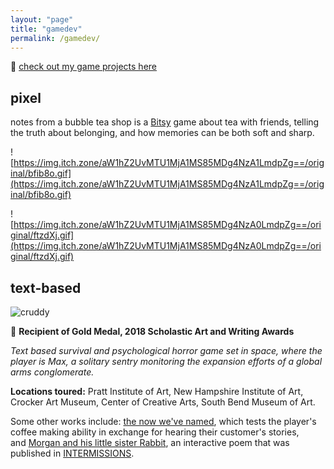 ```yaml
---
layout: "page"
title: "gamedev"
permalink: /gamedev/
---
```

🥞 [check out my game projects here](https://windbreak.itch.io)

## pixel

notes from a bubble tea shop is a [Bitsy](http://bitsy.org/) game about tea with friends, telling the truth about belonging, and how memories can be both soft and sharp.

![https://img.itch.zone/aW1hZ2UvMTU1MjA1MS85MDg4NzA1LmdpZg==/original/bfib8o.gif](https://img.itch.zone/aW1hZ2UvMTU1MjA1MS85MDg4NzA1LmdpZg==/original/bfib8o.gif)

![https://img.itch.zone/aW1hZ2UvMTU1MjA1MS85MDg4NzA0LmdpZg==/original/ftzdXj.gif](https://img.itch.zone/aW1hZ2UvMTU1MjA1MS85MDg4NzA0LmdpZg==/original/ftzdXj.gif)

## text-based

![cruddy](https://img.itch.zone/aW1nLzkxNDQ4MjQucG5n/180x143%23c/c255GN.png)

🏅 **Recipient of Gold Medal, 2018 Scholastic Art and Writing Awards**

_Text based survival and psychological horror game set in space, where the player is Max, a solitary sentry monitoring the expansion efforts of a global arms conglomerate._

**Locations toured:** Pratt Institute of Art, New Hampshire Institute of Art, Crocker Art Museum, Center of Creative Arts, South Bend Museum of Art. 

Some other works include: [the now we've named](https://windbreak.itch.io/the-now-weve-named), which tests the player's coffee making ability in exchange for hearing their customer's stories, and [Morgan and his little sister Rabbit](https://windbreak.itch.io/morgan-and-rabbit), an interactive poem that was published in [INTERMISSIONS](https://www.camilleintson.com/intermissions?fbclid=IwAR1rfNidXvfxzgsfS775X-t_iCNaKFtqWmRLzttz8wSG79niLcdnDO56e38).